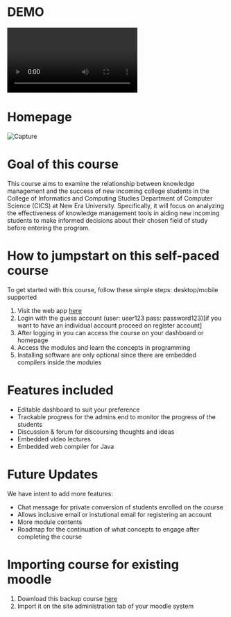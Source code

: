 # DEMO

![alt text](https://media.giphy.com/media/v1.Y2lkPTc5MGI3NjExZjc1YjI1MWFiZGQwMmY4ZDlkNGE5N2JlNTY4MGE3ZWFjNzA4NTExZCZjdD1n/6bMepux6Ed2Pi4E5ow/giphy.mp4)
# Homepage
![Capture](https://user-images.githubusercontent.com/112526065/232699776-4a5a4f5c-85fc-48f9-9d2f-a708e3d6d4b9.PNG)

# Goal of this course

This course aims to examine the relationship between knowledge management and the success of new incoming college students in the College of Informatics and Computing Studies Department of Computer Science (CICS) at New Era University. Specifically, it will focus on analyzing the effectiveness of knowledge management tools in aiding new incoming students to make informed decisions about their chosen field of study before entering the program.

# How to jumpstart on this self-paced course
To get started with this course, follow these simple steps: desktop/mobile supported

1. Visit the web app [here](https://cs-training-course-rmjc.moodlecloud.com/)
2. Login with the guess account (user: user123 pass: password123)[if you want to have an individual account proceed on register account]
3. After logging in you can access the course on your dashboard or homepage
4. Access the modules and learn the concepts in programming
5. Installing software are only optional since there are embedded compilers inside the modules

# Features included

* Editable dashboard to suit your preference
* Trackable progress for the admins end to monitor the progress of the students
* Discussion & forum for discoursing thoughts and ideas
* Embedded video lectures
* Embedded web compiler for Java

# Future Updates
We have intent to add more features:
* Chat message for private conversion of students enrolled on the course
* Allows inclusive email or instutional email for registering an account
* More module contents
* Roadmap for the continuation of what concepts to engage after completing the course

# Importing course for existing moodle
1. Download this backup course [here](https://cs-training-course-rmjc.moodlecloud.com/)
2. Import it on the site administration tab of your moodle system








